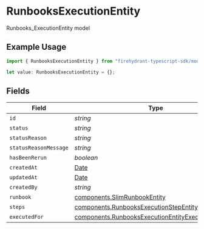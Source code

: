 # RunbooksExecutionEntity

Runbooks_ExecutionEntity model

## Example Usage

```typescript
import { RunbooksExecutionEntity } from "firehydrant-typescript-sdk/models/components";

let value: RunbooksExecutionEntity = {};
```

## Fields

| Field                                                                                                                      | Type                                                                                                                       | Required                                                                                                                   | Description                                                                                                                |
| -------------------------------------------------------------------------------------------------------------------------- | -------------------------------------------------------------------------------------------------------------------------- | -------------------------------------------------------------------------------------------------------------------------- | -------------------------------------------------------------------------------------------------------------------------- |
| `id`                                                                                                                       | *string*                                                                                                                   | :heavy_minus_sign:                                                                                                         | N/A                                                                                                                        |
| `status`                                                                                                                   | *string*                                                                                                                   | :heavy_minus_sign:                                                                                                         | N/A                                                                                                                        |
| `statusReason`                                                                                                             | *string*                                                                                                                   | :heavy_minus_sign:                                                                                                         | N/A                                                                                                                        |
| `statusReasonMessage`                                                                                                      | *string*                                                                                                                   | :heavy_minus_sign:                                                                                                         | N/A                                                                                                                        |
| `hasBeenRerun`                                                                                                             | *boolean*                                                                                                                  | :heavy_minus_sign:                                                                                                         | N/A                                                                                                                        |
| `createdAt`                                                                                                                | [Date](https://developer.mozilla.org/en-US/docs/Web/JavaScript/Reference/Global_Objects/Date)                              | :heavy_minus_sign:                                                                                                         | N/A                                                                                                                        |
| `updatedAt`                                                                                                                | [Date](https://developer.mozilla.org/en-US/docs/Web/JavaScript/Reference/Global_Objects/Date)                              | :heavy_minus_sign:                                                                                                         | N/A                                                                                                                        |
| `createdBy`                                                                                                                | *string*                                                                                                                   | :heavy_minus_sign:                                                                                                         | N/A                                                                                                                        |
| `runbook`                                                                                                                  | [components.SlimRunbookEntity](../../models/components/slimrunbookentity.md)                                               | :heavy_minus_sign:                                                                                                         | N/A                                                                                                                        |
| `steps`                                                                                                                    | [components.RunbooksExecutionStepEntity](../../models/components/runbooksexecutionstepentity.md)                           | :heavy_minus_sign:                                                                                                         | N/A                                                                                                                        |
| `executedFor`                                                                                                              | [components.RunbooksExecutionEntityExecutedForEntity](../../models/components/runbooksexecutionentityexecutedforentity.md) | :heavy_minus_sign:                                                                                                         | N/A                                                                                                                        |